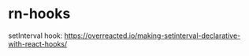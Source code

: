 # rn-hooks

setInterval hook:
https://overreacted.io/making-setinterval-declarative-with-react-hooks/
